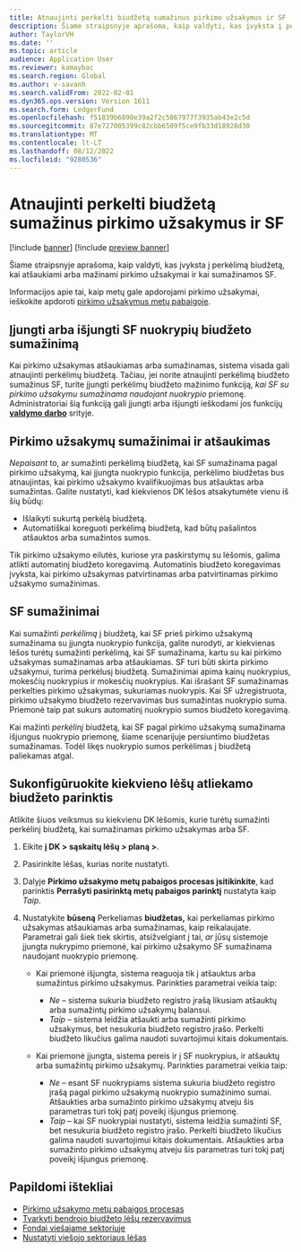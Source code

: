 ```yaml
---
title: Atnaujinti perkelti biudžetą sumažinus pirkimo užsakymus ir SF
description: Šiame straipsnyje aprašoma, kaip valdyti, kas įvyksta į perkėlimą biudžetą, kai atšaukiami arba mažinami pirkimo užsakymai ir kai sumažinamos SF.
author: TaylorVH
ms.date: ''
ms.topic: article
audience: Application User
ms.reviewer: kamaybac
ms.search.region: Global
ms.author: v-savanh
ms.search.validFrom: 2022-02-01
ms.dyn365.ops.version: Version 1611
ms.search.form: LedgerFund
ms.openlocfilehash: f51839b6890e39a2f2c5867977f3935ab43e2c5d
ms.sourcegitcommit: 87e727005399c82cbb6509f5ce9fb33d18928d30
ms.translationtype: MT
ms.contentlocale: lt-LT
ms.lasthandoff: 08/12/2022
ms.locfileid: "9280536"
---
```

# <a name="update-the-carry-forward-budget-after-reductions-in-purchase-orders-and-invoices"></a>Atnaujinti perkelti biudžetą sumažinus pirkimo užsakymus ir SF

[!include [banner](../includes/banner.md)]
[!include [preview banner](../includes/preview-banner.md)]

Šiame straipsnyje aprašoma, kaip valdyti, kas įvyksta į perkėlimą biudžetą, kai atšaukiami arba mažinami pirkimo užsakymai ir kai sumažinamos SF.

Informacijos apie tai, kaip metų gale apdorojami pirkimo užsakymai, ieškokite apdoroti [pirkimo užsakymus metų pabaigoje](/dynamicsax-2012/appuser-itpro/process-purchase-orders-at-year-end).

## <a name="turn-carry-forward-budget-reductions-for-invoice-variances-on-or-off"></a>Įjungti arba išjungti SF nuokrypių biudžeto sumažinimą

Kai pirkimo užsakymas atšaukiamas arba sumažinamas, sistema visada gali atnaujinti perkėlimų biudžetą. Tačiau, jei norite atnaujinti perkėlimą biudžeto sumažinus SF, turite įjungti perkėlimų biudžeto mažinimo funkciją, *kai SF su pirkimo užsakymu sumažinama naudojant nuokrypio* priemonę. Administratoriai šią funkciją gali įjungti arba išjungti ieškodami jos funkcijų **[valdymo darbo](../../fin-ops-core/fin-ops/get-started/feature-management/feature-management-overview.md)** srityje.

## <a name="purchase-order-reductions-and-cancellations"></a>Pirkimo užsakymų sumažinimai ir atšaukimas

*Nepaisant* to, ar sumažinti perkėlimą biudžetą, kai SF sumažinama pagal pirkimo užsakymą, kai įjungta nuokrypio funkcija, perkėlimo biudžetas bus atnaujintas, kai pirkimo užsakymo kvalifikuojimas bus atšauktas arba sumažintas. Galite nustatyti, kad kiekvienos DK lėšos atsakytumėte vienu iš šių būdų:

- Išlaikyti sukurtą perkėlą biudžetą.
- Automatiškai koreguoti perkėlimą biudžetą, kad būtų pašalintos atšauktos arba sumažintos sumos.

Tik pirkimo užsakymo eilutės, kuriose yra paskirstymų su lėšomis, galima atlikti automatinį biudžeto koregavimą. Automatinis biudžeto koregavimas įvyksta, kai pirkimo užsakymas patvirtinamas arba patvirtinamas pirkimo užsakymo sumažinimas.

## <a name="invoice-reductions"></a>SF sumažinimai

Kai sumažinti *perkėlimą* į biudžetą, kai SF prieš pirkimo užsakymą sumažinama su įjungta nuokrypio funkcija, galite nurodyti, ar kiekvienas lėšos turėtų sumažinti perkėlimą, kai SF sumažinama, kartu su kai pirkimo užsakymas sumažinamas arba atšaukiamas. SF turi būti skirta pirkimo užsakymui, turima perkėlusį biudžetą. Sumažinimai apima kainų nuokrypius, mokesčių nuokrypius ir mokesčių nuokrypius. Kai išrašant SF sumažinamas perkelties pirkimo užsakymas, sukuriamas nuokrypis. Kai SF užregistruota, pirkimo užsakymo biudžeto rezervavimas bus sumažintas nuokrypio suma. Priemonė taip pat sukurs automatinį nuokrypio sumos biudžeto koregavimą.

Kai mažinti *perkėlinį* biudžetą, kai SF pagal pirkimo užsakymą sumažinama išjungus nuokrypio priemonę, šiame scenarijuje persiuntimo biudžetas sumažinamas. Todėl likęs nuokrypio sumos perkėlimas į biudžetą paliekamas atgal.

## <a name="configure-the-carry-forward-budget-options-for-each-fund"></a>Sukonfigūruokite kiekvieno lėšų atliekamo biudžeto parinktis

Atlikite šiuos veiksmus su kiekvienu DK lėšomis, kurie turėtų sumažinti perkėlinį biudžetą, kai sumažinamas pirkimo užsakymas arba SF.

1. Eikite **į DK \> sąskaitų lėšų \> planą \>**.
1. Pasirinkite lėšas, kurias norite nustatyti.
1. Dalyje **Pirkimo užsakymo metų pabaigos procesas įsitikinkite**, kad parinktis **Perrašyti pasirinktą metų pabaigos parinktį** nustatyta kaip *Taip*.
1. Nustatykite **būseną** Perkeliamas **biudžetas,** kai perkeliamas pirkimo užsakymas atšaukiamas arba sumažinamas, kaip reikalaujate. Parametrai gali šiek tiek skirtis, atsižvelgiant į tai, *ar* jūsų sistemoje įjungta nukrypimo priemonė, kai pirkimo užsakymo SF sumažinama naudojant nuokrypio priemonę.

    - Kai priemonė išjungta, sistema reaguoja tik į atšauktus arba sumažintus pirkimo užsakymus. Parinkties parametrai veikia taip:

        - *Ne* – sistema sukuria biudžeto registro įrašą likusiam atšauktų arba sumažintų pirkimo užsakymų balansui.
        - *Taip* – sistema leidžia atšaukti arba sumažinti pirkimo užsakymus, bet nesukuria biudžeto registro įrašo. Perkelti biudžeto likučius galima naudoti suvartojimui kitais dokumentais.

    - Kai priemonė įjungta, sistema pereis ir į SF nuokrypius, ir atšauktų arba sumažintų pirkimo užsakymų. Parinkties parametrai veikia taip:

        - *Ne* – esant SF nuokrypiams sistema sukuria biudžeto registro įrašą pagal pirkimo užsakymą nuokrypio sumažinimo sumai. Atšaukties arba sumažinto pirkimo užsakymų atveju šis parametras turi tokį patį poveikį išjungus priemonę.
        - *Taip* – kai SF nuokrypiai nustatyti, sistema leidžia sumažinti SF, bet nesukuria biudžeto registro įrašo. Perkelti biudžeto likučius galima naudoti suvartojimui kitais dokumentais. Atšaukties arba sumažinto pirkimo užsakymų atveju šis parametras turi tokį patį poveikį išjungus priemonę.

## <a name="additional-resources"></a>Papildomi ištekliai

- [Pirkimo užsakymo metų pabaigos procesas](/dynamicsax-2012/appuser-itpro/process-purchase-orders-at-year-end)
- [Tvarkyti bendrojo biudžeto lėšų rezervavimus](general-budget-reservation-tasks.md)
- [Fondai viešajame sektoriuje](funds-public-sector.md)
- [Nustatyti viešojo sektoriaus lėšas](tasks/set-up-fund-public-sector.md)
